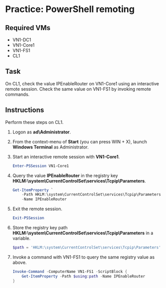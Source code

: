 # Practice: PowerShell remoting

## Required VMs

* VN1-DC1
* VN1-Core1
* VN1-FS1
* CL1

## Task

On CL1, check the value IPEnableRouter on VN1-Core1 using an interactive remote session. Check the same value on VN1-FS1 by invoking remote commands.

## Instructions

Perform these steps on CL1.

1. Logon as **ad\Administrator**.
1. From the context-menu of **Start** (you can press WIN + X), launch **Windows Terminal** as Administrator.
1. Start an interactive remote session with **VN1-Core1**.

    ````powershell
    Enter-PSSession VN1-Core1
    ````

1. Query the value **IPEnableRouter** in the registry key **HKLM:\system\CurrentControlSet\services\Tcpip\Parameters**.

    ````powershell
    Get-ItemProperty `
        -Path HKLM:\system\CurrentControlSet\services\Tcpip\Parameters `
        -Name IPEnableRouter
    ````

1. Exit the remote session.

    ````powershell
    Exit-PSSession
    ````

1. Store the registry key path **HKLM:\system\CurrentControlSet\services\Tcpip\Parameters** in a variable.

    ````powershell
    $path = 'HKLM:\system\CurrentControlSet\services\Tcpip\Parameters'
    ````

1. Invoke a command with VN1-FS1 to query the same registry value as above.

    ````powershell
    Invoke-Command -ComputerName VN1-FS1 -ScriptBlock {
        Get-ItemProperty -Path $using:path -Name IPEnableRouter
    }
    ````
